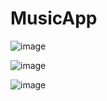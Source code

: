 # MusicApp

![image](https://github.com/nhanpoet/MusicApp/assets/124488662/3334f993-0a63-4728-829c-7f1e38639996)


![image](https://github.com/nhanpoet/MusicApp/assets/124488662/ae573c23-08d1-412b-94ff-1e72a665d297)



![image](https://github.com/nhanpoet/MusicApp/assets/124488662/9085f6f4-cb17-482c-8658-866258532d97)
